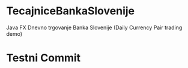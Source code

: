 # TecajniceBankaSlovenije
Java FX Dnevno trgovanje Banka Slovenije
(Daily Currency Pair trading demo)

# Testni Commit
